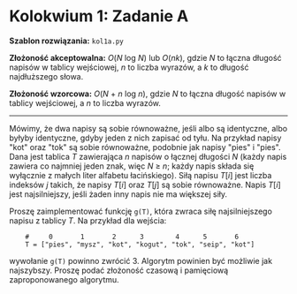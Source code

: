 # Kolokwium 1: Zadanie A
**Szablon rozwiązania:** `kol1a.py`

**Złożoność akceptowalna:** *O*(*N* log *N*) lub *O*(*nk*), gdzie *N* to łączna
długość napisów w tablicy wejściowej, *n* to liczba wyrazów, a *k* to długość
najdłuższego słowa.

**Złożoność wzorcowa:** *O*(*N* + *n* log *n*), gdzie *N* to łączna długość
napisów w tablicy wejściowej, a *n* to liczba wyrazów.

---

Mówimy, że dwa napisy są sobie równoważne, jeśli albo są identyczne, albo byłyby
identyczne, gdyby jeden z nich zapisać od tyłu. Na przykład napisy "kot" oraz
"tok" są sobie równoważne, podobnie jak napisy "pies" i "pies". Dana jest
tablica *T* zawierająca *n* napisów o łącznej długości *N* (każdy napis zawiera
co najmniej jeden znak, więc *N* ≥ *n*; każdy napis składa się wyłącznie z
małych liter alfabetu łacińskiego). Siłą napisu *T*[*i*] jest liczba indeksów
*j* takich, że napisy *T*[*i*] oraz *T*[*j*] są sobie równoważne. Napis *T*[*i*]
jest najsilniejszy, jeśli żaden inny napis nie ma większej siły.

Proszę zaimplementować funkcję `g(T)`, która zwraca siłę najsilniejszego napisu
z tablicy *T*. Na przykład dla wejścia:
```
    #     0       1       2      3        4      5       6
    T = ["pies", "mysz", "kot", "kogut", "tok", "seip", "kot"]
```
wywołanie `g(T)` powinno zwrócić 3. Algorytm powinien być możliwie jak najszybszy.
Proszę podać złożoność czasową i pamięciową zaproponowanego algorytmu.
